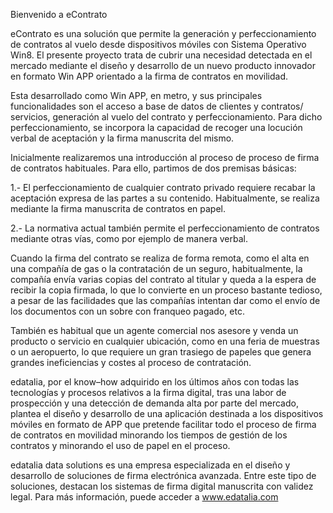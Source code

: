 Bienvenido a eContrato

eContrato es una solución que permite la generación y perfeccionamiento de contratos al vuelo desde dispositivos móviles con Sistema Operativo Win8. El presente proyecto trata de cubrir una necesidad detectada en el mercado mediante el diseño y desarrollo de un nuevo producto innovador en formato Win APP orientado a la firma de contratos en movilidad.

Esta desarrollado como Win APP, en metro, y sus principales funcionalidades son el acceso a base de datos de clientes y contratos/ servicios, generación al vuelo del contrato y perfeccionamiento. Para dicho perfeccionamiento, se incorpora la capacidad de recoger una locución verbal de aceptación y la firma manuscrita del mismo.

Inicialmente realizaremos una introducción al proceso de proceso de firma de contratos habituales. Para ello, partimos de dos premisas básicas: 

1.- El perfeccionamiento de cualquier contrato privado requiere recabar la aceptación expresa de las partes a su contenido. Habitualmente, se realiza mediante la firma manuscrita de contratos en papel.

2.- La normativa actual también permite el perfeccionamiento de contratos mediante otras vías, como por ejemplo de manera verbal.

Cuando la firma del contrato se realiza de forma remota, como el alta en una compañía de gas o la contratación de un seguro, habitualmente, la compañía envía varias copias del contrato al titular y queda a la espera de recibir la copia firmada, lo que lo convierte en un proceso bastante tedioso, a pesar de las facilidades que las compañías intentan dar como el envío de los documentos con un sobre con franqueo pagado, etc.

También es habitual que un agente comercial nos asesore y venda un producto o servicio en cualquier ubicación, como en una feria de muestras o un aeropuerto, lo que requiere un gran trasiego de papeles que genera grandes ineficiencias y costes al proceso de contratación.

edatalia, por el know–how adquirido en los últimos años con todas las tecnologías y procesos relativos a la firma digital, tras una labor de prospección y una detección de demanda alta por parte del mercado, plantea el diseño y desarrollo de una aplicación destinada a los dispositivos móviles en formato de APP que pretende facilitar todo el proceso de firma de contratos en movilidad minorando los tiempos de gestión de los contratos y minorando el uso de papel en el proceso.

edatalia data solutions es una empresa especializada en el diseño y desarrollo de soluciones de firma electrónica avanzada. Entre este tipo de soluciones, destacan los sistemas de firma digital manuscrita con validez legal.
Para más información, puede acceder a www.edatalia.com
